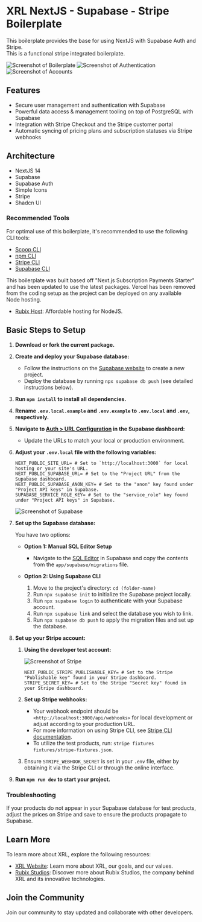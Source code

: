 # XRL NextJS - Supabase - Stripe Boilerplate

This boilerplate provides the base for using NextJS with Supabase Auth and Stripe.  
This is a functional stripe integrated boilerplate.

![Screenshot of Boilerplate](./public/nextjsboilerplate.png)
![Screenshot of Authentication](./public/nextjsboilerplateauth.png)
![Screenshot of Accounts](./public/nextjsboilerplateaccounts.png)

## Features

- Secure user management and authentication with Supabase
- Powerful data access & management tooling on top of PostgreSQL with Supabase
- Integration with Stripe Checkout and the Stripe customer portal
- Automatic syncing of pricing plans and subscription statuses via Stripe webhooks

## Architecture

- NextJS 14
- Supabase
- Supabase Auth
- Simple Icons
- Stripe
- Shadcn UI

### Recommended Tools

For optimal use of this boilerplate, it's recommended to use the following CLI tools:

- [Scoop CLI](https://scoop.sh/)
- [npm CLI](https://www.npmjs.com/)
- [Stripe CLI](https://stripe.com/docs/stripe-cli)
- [Supabase CLI](https://supabase.com/docs/guides/cli)

This boilerplate was built based off "Next.js Subscription Payments Starter" and has been updated to use the latest packages. Vercel has been removed from the coding setup as the project can be deployed on any available Node hosting.

- [Rubix Host](https://www.rubixhost.com.au): Affordable hosting for NodeJS.

## Basic Steps to Setup

1. **Download or fork the current package.**
2. **Create and deploy your Supabase database:**
   - Follow the instructions on the [Supabase website](https://supabase.com/docs/guides/getting-started) to create a new project.
   - Deploy the database by running `npx supabase db push` (see detailed instructions below).
3. **Run `npm install` to install all dependencies.**
4. **Rename `.env.local.example` and `.env.example` to `.env.local` and `.env`, respectively.**
5. **Navigate to [Auth > URL Configuration](https://app.supabase.com/project/_/auth/url-configuration) in the Supabase dashboard:**
   - Update the URLs to match your local or production environment.
6. **Adjust your `.env.local` file with the following variables:**

    ```plaintext
    NEXT_PUBLIC_SITE_URL= # Set to `http://localhost:3000` for local hosting or your site's URL.
    NEXT_PUBLIC_SUPABASE_URL= # Set to the "Project URL" from the Supabase dashboard.
    NEXT_PUBLIC_SUPABASE_ANON_KEY= # Set to the "anon" key found under "Project API keys" in Supabase.
    SUPABASE_SERVICE_ROLE_KEY= # Set to the "service_role" key found under "Project API keys" in Supabase.
    ```

    ![Screenshot of Supabase](./public/supabase.png)

7. **Set up the Supabase database:**

    You have two options:

    - **Option 1: Manual SQL Editor Setup**
        - Navigate to the [SQL Editor](https://supabase.com/dashboard/project/_/sql/new) in Supabase and copy the contents from the `app/supabase/migrations` file.

    - **Option 2: Using Supabase CLI**
        1. Move to the project's directory: `cd (folder-name)`
        2. Run `npx supabase init` to initialize the Supabase project locally.
        3. Run `npx supabase login` to authenticate with your Supabase account.
        4. Run `npx supabase link` and select the database you wish to link.
        5. Run `npx supabase db push` to apply the migration files and set up the database.

8. **Set up your Stripe account:**

    1. **Using the developer test account:**

        ![Screenshot of Stripe](./public/stripekeys.png)

        ```plaintext
        NEXT_PUBLIC_STRIPE_PUBLISHABLE_KEY= # Set to the Stripe "Publishable key" found in your Stripe dashboard.
        STRIPE_SECRET_KEY= # Set to the Stripe "Secret key" found in your Stripe dashboard.
        ```

    2. **Set up Stripe webhooks:**

        - Your webhook endpoint should be `<http://localhost:3000/api/webhooks>` for local development or adjust according to your production URL.
        - For more information on using Stripe CLI, see [Stripe CLI documentation](https://stripe.com/docs/stripe-cli).
        - To utilize the test products, run: `stripe fixtures fixtures/stripe-fixtures.json`.

    3. Ensure `STRIPE_WEBHOOK_SECRET` is set in your `.env` file, either by obtaining it via the Stripe CLI or through the online interface.

9. **Run `npm run dev` to start your project.**

### Troubleshooting

If your products do not appear in your Supabase database for test products, adjust the prices on Stripe and save to ensure the products propagate to Supabase.

## Learn More

To learn more about XRL, explore the following resources:

- [XRL Website](https://xrl.au/): Learn more about XRL, our goals, and our values.
- [Rubix Studios](https://www.rubixstudios.com.au): Discover more about Rubix Studios, the company behind XRL and its innovative technologies.

## Join the Community

Join our community to stay updated and collaborate with other developers.
